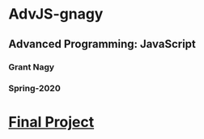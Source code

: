 # AdvJS-gnagy
## Advanced Programming: JavaScript
### Grant Nagy
### Spring-2020

# [Final Project](https://github.com/grantnagy/AdvJS-gnagy/tree/master/project2)

